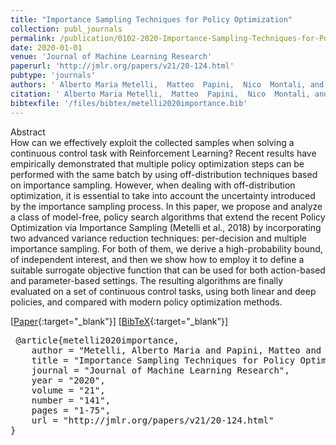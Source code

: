 ```yaml
---
title: "Importance Sampling Techniques for Policy Optimization"
collection: publ_journals
permalink: /publication/0102-2020-Importance-Sampling-Techniques-for-Policy-Optimization
date: 2020-01-01
venue: 'Journal of Machine Learning Research'
paperurl: 'http://jmlr.org/papers/v21/20-124.html'
pubtype: 'journals'
authors: ' Alberto Maria Metelli,  Matteo  Papini,  Nico  Montali, and  Marcello  Restelli'
citation: ' Alberto Maria Metelli,  Matteo  Papini,  Nico  Montali, and  Marcello  Restelli&quot;Importance Sampling Techniques for Policy Optimization.&quot; Journal of Machine Learning Research, 2020.'
bibtexfile: '/files/bibtex/metelli2020importance.bib'
---
```

Abstract
 <br> How can we effectively exploit the collected samples when solving a continuous control task with Reinforcement Learning? Recent results have empirically demonstrated that multiple policy optimization steps can be performed with the same batch by using off-distribution techniques based on importance sampling. However, when dealing with off-distribution optimization, it is essential to take into account the uncertainty introduced by the importance sampling process. In this paper, we propose and analyze a class of model-free, policy search algorithms that extend the recent Policy Optimization via Importance Sampling (Metelli et al., 2018) by incorporating two advanced variance reduction techniques: per-decision and multiple importance sampling. For both of them, we derive a high-probability bound, of independent interest, and then we show how to employ it to define a suitable surrogate objective function that can be used for both action-based and parameter-based settings. The resulting algorithms are finally evaluated on a set of continuous control tasks, using both linear and deep policies, and compared with modern policy optimization methods. <br> 

 [[Paper](http://jmlr.org/papers/v21/20-124.html){:target="_blank"}] [[BibTeX](/files/bibtex/metelli2020importance.bib){:target="_blank"}] 
<pre> @article{metelli2020importance,
    author = "Metelli, Alberto Maria and Papini, Matteo and Montali, Nico and Restelli, Marcello",
    title = "Importance Sampling Techniques for Policy Optimization",
    journal = "Journal of Machine Learning Research",
    year = "2020",
    volume = "21",
    number = "141",
    pages = "1-75",
    url = "http://jmlr.org/papers/v21/20-124.html"
} </pre>
